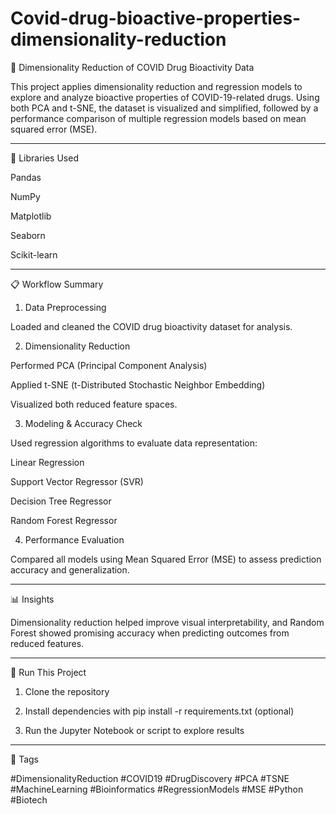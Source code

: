 # Covid-drug-bioactive-properties-dimensionality-reduction

💊 Dimensionality Reduction of COVID Drug Bioactivity Data

This project applies dimensionality reduction and regression models to explore and analyze bioactive properties of COVID-19-related drugs. Using both PCA and t-SNE, the dataset is visualized and simplified, followed by a performance comparison of multiple regression models based on mean squared error (MSE).


---

🔧 Libraries Used

Pandas

NumPy

Matplotlib

Seaborn

Scikit-learn



---

📋 Workflow Summary

1. Data Preprocessing
   
Loaded and cleaned the COVID drug bioactivity dataset for analysis.


2. Dimensionality Reduction

Performed PCA (Principal Component Analysis)

Applied t-SNE (t-Distributed Stochastic Neighbor Embedding)

Visualized both reduced feature spaces.



3. Modeling & Accuracy Check
   
Used regression algorithms to evaluate data representation:

Linear Regression

Support Vector Regressor (SVR)

Decision Tree Regressor

Random Forest Regressor



4. Performance Evaluation
   
Compared all models using Mean Squared Error (MSE) to assess prediction accuracy and generalization.




---

📊 Insights

Dimensionality reduction helped improve visual interpretability, and Random Forest showed promising accuracy when predicting outcomes from reduced features.


---

🚀 Run This Project

1. Clone the repository


2. Install dependencies with pip install -r requirements.txt (optional)


3. Run the Jupyter Notebook or script to explore results




---

🔖 Tags

#DimensionalityReduction #COVID19 #DrugDiscovery #PCA #TSNE #MachineLearning #Bioinformatics #RegressionModels #MSE #Python #Biotech
